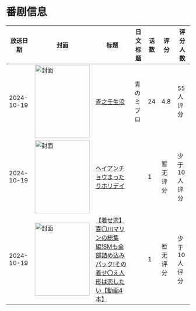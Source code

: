 # 番剧信息

|放送日期|封面|标题|日文标题|话数|评分|评分人数|
|---|---|---|---|---|---|---|
|2024-10-19|<img src="//lain.bgm.tv/pic/cover/c/e3/0d/454630_ZT8uF.jpg" alt="封面" style="width:150px;height:200px;object-fit:cover;">|[青之壬生浪](https://bangumi.tv/subject/454630)|青のミブロ|24|4.8|55人评分|
|2024-10-19|<img src="//lain.bgm.tv/pic/cover/c/5f/f5/517245_ri2AL.jpg" alt="封面" style="width:150px;height:200px;object-fit:cover;">|[ヘイアンチョウまったりホリデイ](https://bangumi.tv/subject/517245)||1|暂无评分|少于10人评分|
|2024-10-19|<img src="/img/no_icon_subject.png" alt="封面" style="width:150px;height:200px;object-fit:cover;">|[【着せ恋】喜〇川マリンの総集編!SMも全部詰め込みパック!その着せ〇え人形は恋したい【動画4本】](https://bangumi.tv/subject/536743)||1|暂无评分|少于10人评分|

